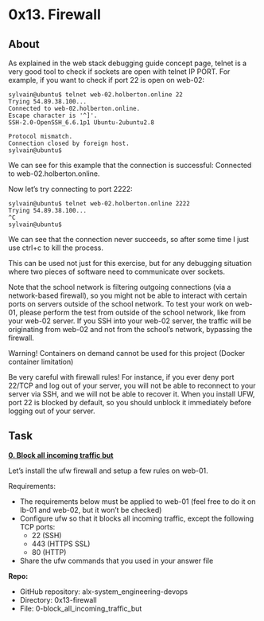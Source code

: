 # 0x13. Firewall

## About
As explained in the web stack debugging guide concept page, telnet is a very good tool to check if sockets are open with telnet IP PORT. For example, if you want to check if port 22 is open on web-02:

~~~
sylvain@ubuntu$ telnet web-02.holberton.online 22
Trying 54.89.38.100...
Connected to web-02.holberton.online.
Escape character is '^]'.
SSH-2.0-OpenSSH_6.6.1p1 Ubuntu-2ubuntu2.8

Protocol mismatch.
Connection closed by foreign host.
sylvain@ubuntu$
~~~

We can see for this example that the connection is successful: Connected to web-02.holberton.online.

Now let’s try connecting to port 2222:

~~~
sylvain@ubuntu$ telnet web-02.holberton.online 2222
Trying 54.89.38.100...
^C
sylvain@ubuntu$
~~~

We can see that the connection never succeeds, so after some time I just use ctrl+c to kill the process.

This can be used not just for this exercise, but for any debugging situation where two pieces of software need to communicate over sockets.

Note that the school network is filtering outgoing connections (via a network-based firewall), so you might not be able to interact with certain ports on servers outside of the school network. To test your work on web-01, please perform the test from outside of the school network, like from your web-02 server. If you SSH into your web-02 server, the traffic will be originating from web-02 and not from the school’s network, bypassing the firewall.

Warning!
Containers on demand cannot be used for this project (Docker container limitation)

Be very careful with firewall rules! For instance, if you ever deny port 22/TCP and log out of your server, you will not be able to reconnect to your server via SSH, and we will not be able to recover it. When you install UFW, port 22 is blocked by default, so you should unblock it immediately before logging out of your server.

## Task

[**0. Block all incoming traffic but**](0-block_all_incoming_traffic_but)

Let’s install the ufw firewall and setup a few rules on web-01.

Requirements:

- The requirements below must be applied to web-01 (feel free to do it on lb-01 and web-02, but it won’t be checked)
- Configure ufw so that it blocks all incoming traffic, except the following TCP ports:
	* 22 (SSH)
	* 443 (HTTPS SSL)
	* 80 (HTTP)
- Share the ufw commands that you used in your answer file

**Repo:**
- GitHub repository: alx-system_engineering-devops
- Directory: 0x13-firewall
- File: 0-block_all_incoming_traffic_but
